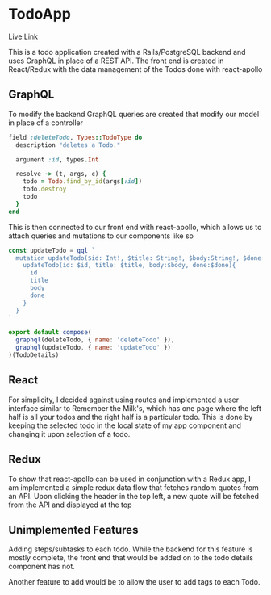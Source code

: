 # TodoApp

[Live Link](https://yue-todo-app.herokuapp.com/)

This is a todo application created with a Rails/PostgreSQL backend and uses GraphQL in place of a REST API. The front end is created in React/Redux with the data management of the Todos done with react-apollo

## GraphQL
To modify the backend GraphQL queries are created that modify our model in place of a controller
```ruby
field :deleteTodo, Types::TodoType do
  description "deletes a Todo."

  argument :id, types.Int

  resolve -> (t, args, c) {
    todo = Todo.find_by_id(args[:id])
    todo.destroy
    todo
  }
end
```

This is then connected to our front end with react-apollo, which allows us to attach queries and mutations to our components like so

```javascript
const updateTodo = gql `
  mutation updateTodo($id: Int!, $title: String!, $body:String!, $done: Boolean!){
    updateTodo(id: $id, title: $title, body:$body, done:$done){
      id
      title
      body
      done
    }
  }
`

export default compose(
  graphql(deleteTodo, { name: 'deleteTodo' }),
  graphql(updateTodo, { name: 'updateTodo' })
)(TodoDetails)
```
## React
For simplicity, I decided against using routes and implemented a user interface similar to Remember the Milk's, which has one page where the left half is all your todos and the right half is a particular todo. This is done by keeping the selected todo in the local state of my app component and changing it upon selection of a todo.

## Redux
To show that react-apollo can be used in conjunction with a Redux app, I am implemented a simple redux data flow that fetches random quotes from an API. Upon clicking the header in the top left, a new quote will be fetched from the API and displayed at the top

## Unimplemented Features
Adding steps/subtasks to each todo. While the backend for this feature is mostly complete, the front end that would be added on to the todo details component has not.

Another feature to add would be to allow the user to add tags to each Todo.
